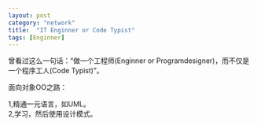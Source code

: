 ```yaml
---
layout: post
category: "network"
title:  "IT Enginner or Code Typist"
tags: [Enginner]
---
```

曾看过这么一句话：“做一个工程师(Enginner or Programdesigner)，而不仅是一个程序工人(Code Typist)”。

面向对象OO之路：

1,精通一元语言，如UML。<br/>
2,学习，然后使用设计模式。
